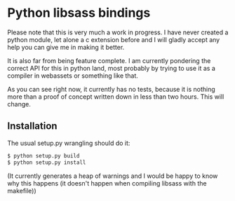 # Python libsass bindings

Please note that this is very much a work in progress. I have never created a python module, let alone a c extension before and I will gladly accept any help you can give me in making it better.

It is also far from being feature complete. I am currently pondering the correct API for this in python land, most
probably by trying to use it as a compiler in webassets or something like that.

As you can see right now, it currently has no tests, because it is nothing more than a proof of concept written down in less than two hours. This will change.

## Installation

The usual setup.py wrangling should do it:

```bash
$ python setup.py build
$ python setup.py install
```

(It currently generates a heap of warnings and I would be happy to know why this happens (it doesn't happen when compiling libsass with the makefile))

